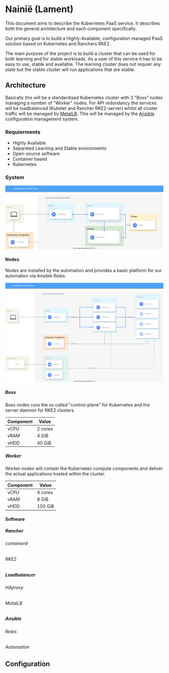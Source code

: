 # Nainië (Lament)
This document aims to describe the Kubernetes PaaS service. It describes both
the general architecture and each component specifically. 

Our primary goal is to build a Highly-Available, configuration managed PaaS 
solution based on Kubernetes and Ranchers RKE2.

The main purpose of the project is to build a cluster that can be used for both
learning and for stable workloads. As a user of this service it has to be easy
to use, stable and available. The learning cluster does not requier any state
but the stable cluster will run applications that are stable. 

## Architecture
Basically this will be a standardised Kubernetes cluster with 3 "Boss" nodes
managing a number of "Worker" nodes. For API redundancy the services will be 
loadbalanced (Kubelet and Rancher RKE2-server) whilst all cluster traffic will
be managed by [MetalLB](https://metallb.universe.tf/). This will be managed by
the [Ansible](https://www.ansible.com/) configuration management system.

### Requierments
  * Highly Available
  * Separated Learning and Stable environments
  * Open-source software
  * Container based
  * Kubernetes

### System
![system-view](diagrams/system-view.svg)

#### Nodes
Nodes are installed by the automation and provides a basic platform for our 
automation via Ansible Roles.

![nodes-view](diagrams/nodes-view.svg)

##### Boss
Boss nodes runs the so called "control-plane" for Kubernetes and the server 
daemon for RKE2 clusters.

| Component | Value   |
| --------- | ------- |
| vCPU      | 2 cores |
| vRAM      | 4 GiB   |
| vHDD      | 40 GiB  |

##### Worker
Worker nodes will contain the Kubernetes compute components and deliver the 
actual applications hosted within the cluster.

| Component | Value    |
| --------- | -------- |
| vCPU      | 4 cores  |
| vRAM      | 8 GiB    |
| vHDD      | 100 GiB  |

#### Software
##### Rancher
###### containerd
###### RKE2
##### Loadbalancer
###### HAproxy
###### MetalLB
##### Ansible
###### Roles
###### Automation


## Configuration
